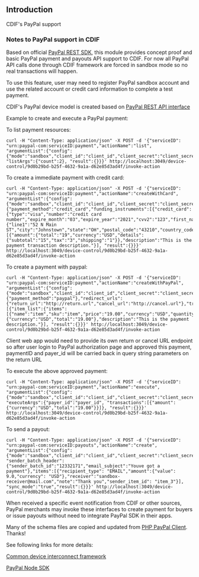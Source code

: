 Introduction
------------
CDIF's PayPal support

### Notes to PayPal support in CDIF
Based on official [PayPal REST SDK](https://github.com/paypal/PayPal-node-SDK.git), this module provides concept proof and basic PayPal payment and payouts API support to CDIF. For now all PayPal API calls done through CDIF framework are forced in sandbox mode so no real transactions will happen.

To use this feature, user may need to register PayPal sandbox account and use the related account or credit card information to complete a test payment.

CDIF's PayPal device model is created based on [PayPal REST API interface](https://developer.paypal.com/webapps/developer/docs/api)


Example to create and execute a PayPal payment:

To list payment resources:
```
curl -H "Content-Type: application/json" -X POST -d '{"serviceID": "urn:paypal-com:serviceID:payment","actionName":"list", "argumentList":{"config":{"mode":"sandbox","client_id":"client_id","client_secret":"client_secret"}, "listArgs":{"count":2}, "result":{}}}' http://localhost:3049/device-control/9d0b29bd-b25f-4632-9a1a-d62e85d3ad4f/invoke-action
```

To create a immediate payment with credit card:
```
curl -H "Content-Type: application/json" -X POST -d '{"serviceID": "urn:paypal-com:serviceID:payment","actionName":"createWithCard", "argumentList":{"config":{"mode":"sandbox","client_id":"client_id","client_secret":"client_secret"},"intent":"sale","payer":{"payment_method":"credit_card","funding_instruments":[{"credit_card":{"type":"visa","number":"credit card number","expire_month":"03","expire_year":"2021","cvv2":"123","first_name":"Margaret","last_name":"Eva","billing_address":{"line1":"52 N Main ST","city":"Johnstown","state":"OH","postal_code":"43210","country_code":"US"}}}]},"transactions":[{"amount":{"total":"19","currency":"USD","details":{"subtotal":"15","tax":"3","shipping":"1"}},"description":"This is the payment transaction description."}], "result":{}}}' http://localhost:3049/device-control/9d0b29bd-b25f-4632-9a1a-d62e85d3ad4f/invoke-action
```

To create a payment with paypal:
```
curl -H "Content-Type: application/json" -X POST -d '{"serviceID": "urn:paypal-com:serviceID:payment","actionName":"createWithPayPal", "argumentList":{"config":{"mode":"sandbox","client_id":"client_id","client_secret":"client_secret"},"intent":"authorize","payer":{"payment_method":"paypal"},"redirect_urls":{"return_url":"http://return.url","cancel_url":"http://cancel.url"},"transactions":[{"item_list":{"items":[{"name":"item","sku":"item","price":"19.00","currency":"USD","quantity":1}]},"amount":{"currency":"USD","total":"19.00"},"description":"This is the payment description."}], "result":{}}}' http://localhost:3049/device-control/9d0b29bd-b25f-4632-9a1a-d62e85d3ad4f/invoke-action
```

Client web app would need to provide its own return or cancel URL endpoint so after user login to PayPal authorization page and approved this payment, paymentID and payer_id will be carried back in query string parameters on the return URL

To execute the above approved payment:
```
curl -H "Content-Type: application/json" -X POST -d '{"serviceID": "urn:paypal-com:serviceID:payment","actionName":"execute", "argumentList":{"config":{"mode":"sandbox","client_id":"client_id","client_secret":"client_secret"},"paymentID":"paymentID", "executeArgs":{"payer_id":"payer_id", "transactions":[{"amount":{"currency":"USD","total":"19.00"}}]}, "result":{}}}' http://localhost:3049/device-control/9d0b29bd-b25f-4632-9a1a-d62e85d3ad4f/invoke-action
```

To send a payout:
```
curl -H "Content-Type: application/json" -X POST -d '{"serviceID": "urn:paypal-com:serviceID:payouts","actionName":"create", "argumentList":{"config":{"mode":"sandbox","client_id":"client_id","client_secret":"client_secret"}, "sender_batch_header":{"sender_batch_id":"12332171","email_subject":"Youve got a payment"},"items":[{"recipient_type": "EMAIL","amount":{"value": 9.0,"currency": "USD"},"receiver":"sandbox-receiver@mail.com","note":"Thank you","sender_item_id": "item_3"}], "sync_mode":"true","result":{}}}' http://localhost:3049/device-control/9d0b29bd-b25f-4632-9a1a-d62e85d3ad4f/invoke-action
```

When received a specific event notification from CDIF or other sources, PayPal merchants may invoke these interfaces to create payment for buyers or issue payouts without need to integrate PayPal SDK in their apps.

Many of the schema files are copied and updated from [PHP PayPal Client](https://github.com/p16/paypal-rest-api-client). Thanks!

See following links for more details:

[Common device interconnect framework](https://github.com/out4b/cdif)

[PayPal Node SDK](https://github.com/paypal/PayPal-node-SDK.git)

